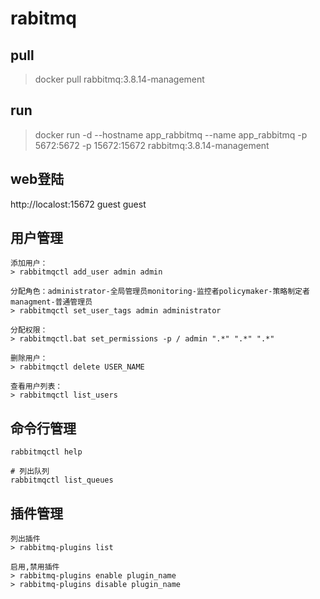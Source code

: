# rabitmq

## pull
> docker pull rabbitmq:3.8.14-management

## run 
> docker run -d --hostname app_rabbitmq --name app_rabbitmq -p 5672:5672 -p 15672:15672 rabbitmq:3.8.14-management


## web登陆
http://localost:15672
guest
guest

## 用户管理
    添加用户：
    > rabbitmqctl add_user admin admin
    
    分配角色：administrator-全局管理员monitoring-监控者policymaker-策略制定者managment-普通管理员
    > rabbitmqctl set_user_tags admin administrator
    
    分配权限：
    > rabbitmqctl.bat set_permissions -p / admin ".*" ".*" ".*"
    
    删除用户：
    > rabbitmqctl delete USER_NAME
    
    查看用户列表：
    > rabbitmqctl list_users


## 命令行管理
    rabbitmqctl help
    
    # 列出队列
    rabbitmqctl list_queues

## 插件管理

    列出插件
    > rabbitmq-plugins list
    
    启用,禁用插件
    > rabbitmq-plugins enable plugin_name
    > rabbitmq-plugins disable plugin_name